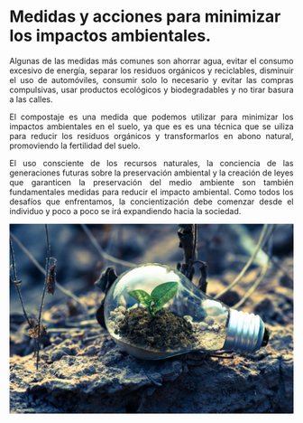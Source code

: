 # Medidas y acciones para minimizar los impactos ambientales.

<p align="justify">
Algunas de las medidas más comunes son ahorrar agua, evitar el consumo excesivo de energía, separar los residuos orgánicos y reciclables, disminuir el uso de automóviles, consumir solo lo necesario y evitar las compras compulsivas, usar productos ecológicos y biodegradables y no tirar basura a las calles.
</p>

<p align="justify">
El compostaje es una medida que podemos utilizar para minimizar los impactos ambientales en el suelo, ya que es es una técnica que se uiliza para reducir los residuos orgánicos y transformarlos en abono natural, promoviendo la fertilidad del suelo.
</p>

<p align="justify">
El uso consciente de los recursos naturales, la conciencia de las generaciones futuras sobre la preservación ambiental y la creación de leyes que garanticen la preservación del medio ambiente son también fundamentales medidas para reducir el impacto ambiental. Como todos los desafíos que enfrentamos, la concientización debe comenzar desde el individuo y poco a poco se irá expandiendo hacia la sociedad.
</p>

![Medidas y acciones](img/medidas.jpg)
